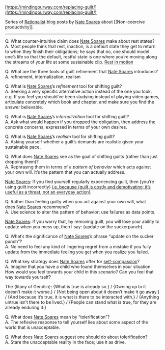 [https://mindingourway.com/replacing-guilt/](https://mindingourway.com/replacing-guilt/)

Series of [Rationalist](https://notes.andymatuschak.org/z5mmLbwPhvLXnuoLDrsW91T) blog posts by [Nate Soares](https://notes.andymatuschak.org/z4U4Gf7qpeMHxSMfjVRBXDG) about [[Non-coercive productivity]].

---

Q. What counter-intuitive claim does [Nate Soares](https://notes.andymatuschak.org/Nate_Soares) make about rest states?  
A. Most people think that rest, inaction, is a default state they get to return to when they finish their obligations; he says that no, one should model one’s life so that the default, restful state is one where you’re moving along the streams of your life at some sustainable clip. [Rest in motion](https://mindingourway.com/rest-in-motion/)

Q. What are the three tools of guilt refinement that [Nate Soares](https://notes.andymatuschak.org/Nate_Soares) introduces?  
A. refinement, internalization, realism

Q. What is [Nate Soares](https://notes.andymatuschak.org/Nate_Soares)’s _refinement_ tool for shifting guilt?  
A. Seeking a very specific alternative action instead of the one you took. e.g. If you feel you should’ve been studying instead of playing video games, articulate concretely which book and chapter, and make sure you find the answer believable.

Q. What is [Nate Soares](https://notes.andymatuschak.org/Nate_Soares)’s _internalization_ tool for shifting guilt?  
A. Ask what would happen if you dropped the obligation, then address the concrete concerns, expressed in terms of your own desires.

Q. What is [Nate Soares](https://notes.andymatuschak.org/Nate_Soares)’s _realism_ tool for shifting guilt?  
A. Asking yourself whether a guilt’s demands are realistic given your sustainable pace.

Q. What does [Nate Soares](https://notes.andymatuschak.org/Nate_Soares) see as the goal of shifting guilts (rather than just dropping them)?  
A. Rephrasing them in terms of a _pattern of behavior_ which acts against your own will. It’s the pattern that you can actually address.

[Nate Soares](https://notes.andymatuschak.org/z4U4Gf7qpeMHxSMfjVRBXDG): If you find yourself regularly experiencing guilt, then {you’re using guilt incorrectly} [i.e. because {guilt is costly and demotivating; it’s useful as a threat, not an everyday action}](https://notes.andymatuschak.org/zQTBAGqGvVQVvRntB69GNPi?stackedNotes=z2EeBFS91iTHhSkdmXqhTns)

Q. Rather than feeling guilty when you act against your own will, what does [Nate Soares](https://notes.andymatuschak.org/Nate_Soares) recommend?  
A. Use science to alter the pattern of behavior; use failures as data points.

[Nate Soares](https://notes.andymatuschak.org/z4U4Gf7qpeMHxSMfjVRBXDG): If you worry that, by removing guilt, you will lose your ability to update when you mess up, then I say: {update on the suckerpunch}.

Q. What’s the significance of [Nate Soares](https://notes.andymatuschak.org/Nate_Soares)’s phrase “update on the sucker punch”?  
A. No need to feel any kind of lingering regret from a mistake if you fully update from the immediate feeling you get when you realize you failed.

Q. What key strategy does [Nate Soares](https://notes.andymatuschak.org/Nate_Soares) offer for [self-compassion](https://mindingourway.com/self-compassion/)?  
A. Imagine that you have a child who found themselves in your situation. How would you feel towards your child in this scenario? Can you feel that way towards yourself?

The {litany of Gendlin}: {What is true is already so.} / {Owning up to it doesn’t make it worse.} / {Not being open about it doesn’t make it go away.} / {And because it’s true, it is what is there to be interacted with.} / {Anything untrue isn’t there to be lived.} / {People can stand what is true, for they are already enduring it.}

Q. What does [Nate Soares](https://notes.andymatuschak.org/Nate_Soares) mean by “tolerification”?  
A. The reflexive response to tell yourself lies about some aspect of the world that is unacceptable.

Q. What does [Nate Soares](https://notes.andymatuschak.org/Nate_Soares) suggest one should do about tolerification?  
A. Stare the unacceptable reality in the face; use it as drive.